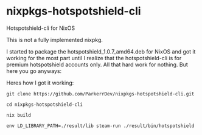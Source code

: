 # nixpkgs-hotspotshield-cli
Hotspotshield-cli for NixOS

This is not a fully implemented nixpkg.

I started to package the hotspotshield_1.0.7_amd64.deb for NixOS and got it working for the most part until I realize that the hotspotshield-cli is for premium hotspotshield accounts only. All that hard work for nothing. But here you go anyways:

Heres how I got it working:

`git clone https://github.com/ParkerrDev/nixpkgs-hotspotshield-cli.git`

`cd nixpkgs-hotspotshield-cli`

`nix build`

`env LD_LIBRARY_PATH=./result/lib steam-run ./result/bin/hotspotshield`
